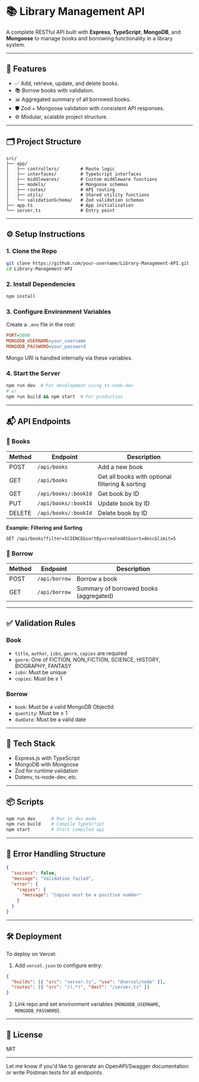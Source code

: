 # 📚 Library Management API

A complete RESTful API built with **Express**, **TypeScript**, **MongoDB**, and **Mongoose** to manage books and borrowing functionality in a library system.

---

## 🚀 Features

- ✅ Add, retrieve, update, and delete books.
- 📚 Borrow books with validation.
- 📊 Aggregated summary of all borrowed books.
- 🛡️ Zod + Mongoose validation with consistent API responses.
- ⚙️ Modular, scalable project structure.

---

## 🗂️ Project Structure

```
src/
├── app/
│   ├── controllers/        # Route logic
│   ├── interfaces/         # TypeScript interfaces
│   ├── middlewares/        # Custom middleware functions
│   ├── models/             # Mongoose schemas
│   ├── routes/             # API routing
│   ├── utils/              # Shared utility functions
│   └── validationSchema/   # Zod validation schemas
├── app.ts                  # App initialization
└── server.ts               # Entry point
```

---

## ⚙️ Setup Instructions

### 1. Clone the Repo

```bash
git clone https://github.com/your-username/Library-Management-API.git
cd Library-Management-API
```

### 2. Install Dependencies

```bash
npm install
```

### 3. Configure Environment Variables

Create a `.env` file in the root:

```ini
PORT=3000
MONGODB_USERNAME=your_username
MONGODB_PASSWORD=your_password
```

Mongo URI is handled internally via these variables.

### 4. Start the Server

```bash
npm run dev  # For development using ts-node-dev
# or
npm run build && npm start  # For production
```

---

## 📬 API Endpoints

### 📘 Books

| Method | Endpoint | Description |
|--------|----------|-------------|
| POST | `/api/books` | Add a new book |
| GET | `/api/books` | Get all books with optional filtering & sorting |
| GET | `/api/books/:bookId` | Get book by ID |
| PUT | `/api/books/:bookId` | Update book by ID |
| DELETE | `/api/books/:bookId` | Delete book by ID |

**Example: Filtering and Sorting**
```
GET /api/books?filter=SCIENCE&sortBy=createdAt&sort=desc&limit=5
```

### 📕 Borrow

| Method | Endpoint | Description |
|--------|----------|-------------|
| POST | `/api/borrow` | Borrow a book |
| GET | `/api/borrow` | Summary of borrowed books (aggregated) |

---

## ✅ Validation Rules

### Book
- `title`, `author`, `isbn`, `genre`, `copies` are required
- `genre`: One of FICTION, NON_FICTION, SCIENCE, HISTORY, BIOGRAPHY, FANTASY
- `isbn`: Must be unique
- `copies`: Must be ≥ 1

### Borrow
- `book`: Must be a valid MongoDB ObjectId
- `quantity`: Must be ≥ 1
- `dueDate`: Must be a valid date

---

## 🧩 Tech Stack

- Express.js with TypeScript
- MongoDB with Mongoose
- Zod for runtime validation
- Dotenv, ts-node-dev, etc.

---

## 📦 Scripts

```bash
npm run dev      # Run in dev mode
npm run build    # Compile TypeScript
npm start        # Start compiled app
```

---

## 🔐 Error Handling Structure

```json
{
  "success": false,
  "message": "Validation failed",
  "error": {
    "copies": {
      "message": "Copies must be a positive number"
    }
  }
}
```

---

## 🛠️ Deployment

To deploy on Vercel:

1. Add `vercel.json` to configure entry:

```json
{
  "builds": [{ "src": "server.ts", "use": "@vercel/node" }],
  "routes": [{ "src": "/(.*)", "dest": "/server.ts" }]
}
```

2. Link repo and set environment variables (`MONGODB_USERNAME`, `MONGODB_PASSWORD`).

---


## 📄 License

MIT

---

Let me know if you'd like to generate an OpenAPI/Swagger documentation or write Postman tests for all endpoints.